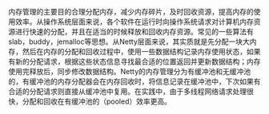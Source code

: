 内存管理的主要目的合理分配内存，减少内存碎片，及时回收资源，提高内存的使用效率。从操作系统层面来说，各个软件在运行时向操作系统请求对计算机内存资源进行快速的分配，并且在适当的时候释放和回收内存资源。常见的一些算法有slab，buddy，jemalloc等思想。从Netty层面来说，其实质就是先分配一块大内存，然后在内存的分配和回收过程中，使用一些数据结构记录内存使用状态，如果有新的分配请求，根据这些状态信息寻找最合适的位置返回并更新数据结构；内存使用完释放后，同步修改数据结构。Netty的内存管理分为有缓冲池和无缓冲池的，有缓冲池的内存分配器会在内存回收时，将信息记录在缓冲池中，下次如果有合适的分配请求则直接从缓冲池中复用。在实践中，由于多线程网络请求处理很快，分配和回收在有缓冲池的（pooled）效率更高。